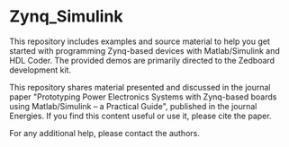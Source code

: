 # Zynq_Simulink
This repository includes examples and source material to help you get started with programming Zynq-based devices with Matlab/Simulink and HDL Coder. The provided demos are primarily directed to the Zedboard development kit.

This repository shares material presented and discussed in the journal paper "Prototyping Power Electronics Systems with Zynq-based boards using Matlab/Simulink – a Practical Guide", published in the journal Energies. If you find this content useful or use it, please cite the paper.

For any additional help, please contact the authors.
